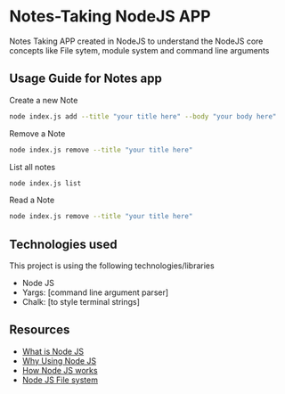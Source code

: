 
# Notes-Taking NodeJS APP
Notes Taking APP created in NodeJS to understand the NodeJS core concepts like File sytem, module system and command line arguments




## Usage Guide for Notes app

Create a new Note

```bash
node index.js add --title "your title here" --body "your body here"
```

Remove a Note

```bash
node index.js remove --title "your title here"
```

List all notes

```bash
node index.js list
```

Read a Note

```bash
node index.js remove --title "your title here"
```

## Technologies used

This project is using the following technologies/libraries
- Node JS
- Yargs: [command line argument parser]
- Chalk: [to style terminal strings]
## Resources

 - [What is Node JS](https://www.w3schools.com/nodejs/nodejs_intro.asp)
 - [Why Using Node JS](http://freecodecamp.org/news/what-are-the-advantages-of-node-js/)
 - [How Node JS works](https://www.youtube.com/watch?v=jOupHNvDIq8)
 - [Node JS File system](https://www.udemy.com/course/the-complete-nodejs-developer-course-2/learn/lecture/13728862#overview)
